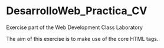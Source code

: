 # DesarrolloWeb_Practica_CV
Exercise part of the Web Development Class Laboratory

The aim of this exercise is to make use of the core HTML tags.
